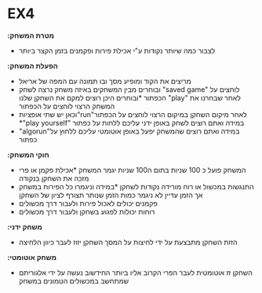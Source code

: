 # EX4
**:מטרת המשחק**
* לצבור כמה שיותר נקודות ע"י אכילת פירות ופקמנים בזמן הקצר ביותר

**:הפעלת המשחק**
* מריצים את הקוד ומופיע מסך ובו תמונה עם המפה של אריאל
* ובוחרים מבין המשחקים באיזה משחק נרצה לשחק "saved game" לוחצים על הכפתור 
*ובוחרים היכן רוצים למקם את השחקן שלנו "play" לאחר שבחרנו את המשחק הרצוי לוחצים על הכפתור 
*   וכאן יש שתי אופציות"run"לאחר מיקום השחקן במיקום הרצוי לוחצים על הכפתור 
*"play yourself" במידה ואתם רוצים לשחק באופן ידני עליכם ללחות על כפתור 
* "algorun"במידה ואתם רוצים שהמשחק יפעל באופן אוטומטי עליכם ללחוץ על כפתור

**:חוקי המשחק**
* המשחק פועל כ 100 שניות בתום ה100 שניות יגמר המשחק
*אכילת פקמן או פרי מזכה את השחקן בנקודה
*  התנגשות במכשול או רוח מורידה נקודות לשחקן
*במידה וניגמרו כל הפירות במשחק אך הזמן עדיין לא ניגמר כמות הזמן שנותר תצורף לציון של השחקן
* פקמנים יכולים לאכול פירות ולעבור דרך מכשולים
* רוחות יכולות לפגוע בשחקן ולעבור דרך מכשולים

**:משחק ידני**
* הזזת השחקן מתבצעת על ידי לחיצות על המסך השחקן יזוז לעבר כיוון הלחיצה

**:משחק אוטומטי**
* השחקן זז אוטומטית לעבר הפרי הקרוב אליו ביותר החידשוב נעשה על ידי אלגוריתם שמתחשב במכשולים הטמונים במשחק
